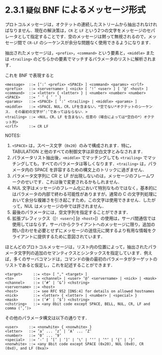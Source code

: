 # 2.3.1 `疑似` BNF によるメッセージ形式

プロトコルメッセージは，オクテットの連続したストリームから抽出されなければなりません．現在の解決策は，`CR` と `LF` という2つの文字をメッセージのセパレータとして指定することです．空のメッセージは黙って無視されるので，メッセージ間で `CR-LF` のシーケンスが余分な問題なく使用できるようになります．

抽出されたメッセージは，`<prefix>`，`<command>` という要素と，`<middle>` または `<trailing>` のどちらかの要素でマッチするパラメータのリストに解析されます．

これを BNF で表現すると
```
<message>  ::= [’:’ <prefix> <SPACE> ] <command> <params> <crlf>
<prefix>   ::= <servername> | <nick> [ ’!’ <user> ] [ ’@’ <host> ]
<command>  ::= <letter> { <letter> } | <number> <number> <number>
<SPACE>    ::= ’ ’ { ’ ’ }
<params>   ::= <SPACE> [ ’:’ <trailing> | <middle> <params> ]
<middle>   ::= <SPACE，NUL，CR，LFを含まない，*空でない*オクテットのシーケンス． その最初の文字が’:’であってはならない．>
<trailing> ::= <NUL，CR，LF を含まない，任意の（場合によっては*空白の*）オクテット列>
<crlf>     ::= CR LF
```

NOTES:
1) `<SPACE>` は，スペース文字（`0x20`）のみで構成されます．特に，TABULATION と他のすべての制御文字は非空白文字とみなされます．
2) パラメータリスト抽出後，`<middle>` でマッチングしても `<trailing>` でマッチングしても，すべてのパラメータは等しくなります．`<trailing>` は，パラメータ内の SPACE を許容するための構文上のトリックに過ぎません．
3) パラメータ文字列に CR と LF が出現しないのは，メッセージのフレームワークのせいです．これは後で変更されるかもしれません．
4) NUL 文字はメッセージのフレーム化において特別なものではなく，基本的にはパラメータの内部で終わる可能性がありますが，通常の C の文字列処理において余分な複雑さを引き起こすため，この文字は使用できません．したがって，NUL はメッセージの中では許されません．
5) 最後のパラメータには，空文字列を指定することができます．
6) 拡張プレフィックス（[`! <user>`] [`@ <host>`]）の使用は，サーバ間通信では使用してはならず，サーバからクライアントへのメッセージに限り，追加の問い合わせを必要とせずにメッセージの送信元に関するより有用な情報をクライアントに提供するために意図されています．

ほとんどのプロトコルメッセージは，リスト内の位置によって，抽出されたパラメータ文字列の追加のセマンティクスとシンタックスを指定しています．例えば，多くのサーバコマンドは，コマンドの後の最初のパラメータがターゲットのリストであると仮定し，これを記述することができます．

```
<target>     ::= <to> [ "," <target> ]
<to>         ::= <channel> | <user> ’@’ <servername> | <nick> | <mask>
<channel>    ::= (’#’ | ’&’) <chstring>
<servername> ::= <host>
<host>       ::= see RFC 952 [DNS:4] for details on allowed hostnames
<nick>       ::= <letter> { <letter> | <number> | <special> }
<mask>       ::= (’#’ | ’$’) <chstring>
<chstring>   ::= <any 8bit code except SPACE, BELL, NUL, CR, LF and comma (’,’)>
```

その他のパラメータ構文は以下の通りです．

```
<user>     ::= <nonwhite> { <nonwhite> }
<letter>   ::= ’a’ ... ’z’ | ’A’ ... ’Z’
<number>   ::= ’0’ ... ’9’
<special>  ::= ’-’ | ’[’ | ’]’ | ’\’ | ’‘’ | ’^’ | ’{’ | ’}’
<nonwhite> ::= <any 8bit code except SPACE (0x20), NUL (0x0), CR (0xd), and LF (0xa)>
```
